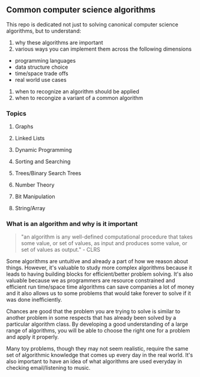 ## Common computer science algorithms 

This repo is dedicated not just to solving canonical computer science algorithms, but to understand: 

1. why these algorithms are important
1. various ways you can implement them across the following dimensions
  - programming languages
  - data structure choice
  - time/space trade offs
  - real world use cases
1. when to recognize an algorithm should be applied
1. when to recongize a variant of a common algorithm

### Topics

1. Graphs


1. Linked Lists

1. Dynamic Programming

1. Sorting and Searching

1. Trees/Binary Search Trees

1. Number Theory

1. Bit Manipulation

1. String/Array

### What is an algorithm and why is it important

> "an algorithm is any well-defined computational procedure that takes some value, or set of values, as input and produces some value, or set of values as output." - CLRS

Some algorithms are untuitive and already a part of how we reason about things. However, it's valuable to study more complex algorithms because it leads to having building blocks for efficient/better problem solving. It's also valuable because we as programmers are resource constrained and efficient run time/space time algorithms can save companies a lot of money and it also allows us to some problems that would take forever to solve if it was done inefficiently. 

Chances are good that the problem you are trying to solve is similar to another problem in some respects that has already been solved by a particular algorithm class. By developing a good understanding of a large range of algorithms, you will be able to choose the right one for a problem and apply it properly.

Many toy problems, though they may not seem realistic, require the same set of algorithmic knowledge that comes up every day in the real world. It's also important to have an idea of what algorithms are used everyday in checking email/listening to music.
